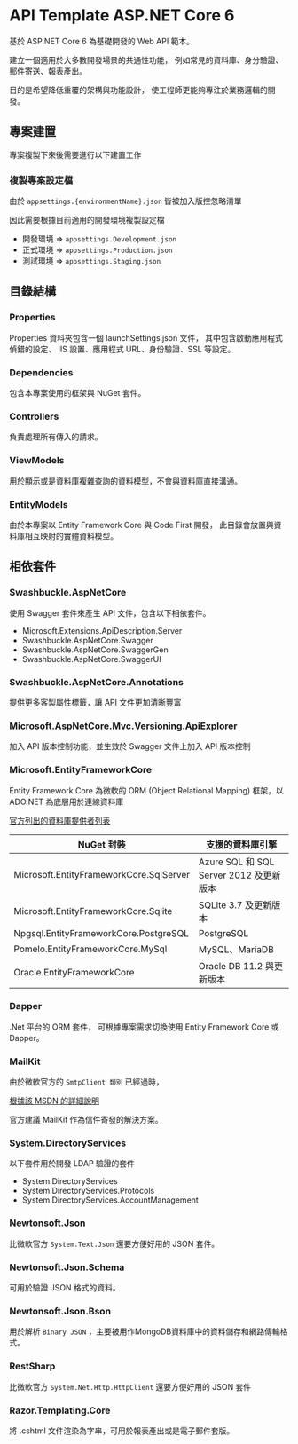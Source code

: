 # API Template ASP.NET Core 6

基於 ASP.NET Core 6 為基礎開發的 Web API 範本。

建立一個適用於大多數開發場景的共通性功能，
例如常見的資料庫、身分驗證、郵件寄送、報表產出。

目的是希望降低重覆的架構與功能設計，
使工程師更能夠專注於業務邏輯的開發。


## 專案建置

專案複製下來後需要進行以下建置工作

### 複製專案設定檔

由於 `appsettings.{environmentName}.json` 皆被加入版控忽略清單

因此需要根據目前適用的開發環境複製設定檔

- 開發環境 => `appsettings.Development.json`
- 正式環境 => `appsettings.Production.json`
- 測試環境 => `appsettings.Staging.json`

## 目錄結構

### Properties

Properties 資料夾包含一個 launchSettings.json 文件，
其中包含啟動應用程式偵錯的設定、 IIS 設置、應用程式 URL、身份驗證、SSL 等設定。

### Dependencies

包含本專案使用的框架與 NuGet 套件。

### Controllers

負責處理所有傳入的請求。

### ViewModels

用於顯示或是資料庫複雜查詢的資料模型，不會與資料庫直接溝通。

### EntityModels

由於本專案以 Entity Framework Core 與 Code First 開發，
此目錄會放置與資料庫相互映射的實體資料模型。

## 相依套件

### Swashbuckle.AspNetCore

使用 Swagger 套件來產生 API 文件，包含以下相依套件。

- Microsoft.Extensions.ApiDescription.Server
- Swashbuckle.AspNetCore.Swagger
- Swashbuckle.AspNetCore.SwaggerGen
- Swashbuckle.AspNetCore.SwaggerUI

### Swashbuckle.AspNetCore.Annotations

提供更多客製屬性標籤，讓 API 文件更加清晰豐富

### Microsoft.AspNetCore.Mvc.Versioning.ApiExplorer

加入 API 版本控制功能，並生效於 Swagger 文件上加入 API 版本控制

### Microsoft.EntityFrameworkCore

Entity Framework Core 為微軟的 ORM (Object Relational Mapping) 框架，以 ADO.NET 為底層用於連線資料庫

[官方列出的資料庫提供者列表](https://learn.microsoft.com/zh-tw/ef/core/providers/?tabs=dotnet-core-cli)

| NuGet 封裝                              | 支援的資料庫引擎                        |
| --------------------------------------- | --------------------------------------- |
| Microsoft.EntityFrameworkCore.SqlServer | Azure SQL 和 SQL Server 2012 及更新版本 |
| Microsoft.EntityFrameworkCore.Sqlite    | SQLite 3.7 及更新版本                   |
| Npgsql.EntityFrameworkCore.PostgreSQL   | PostgreSQL                              |
| Pomelo.EntityFrameworkCore.MySql        | MySQL、MariaDB                          |
| Oracle.EntityFrameworkCore              | Oracle DB 11.2 與更新版本               |

### Dapper

.Net 平台的 ORM 套件，
可根據專案需求切換使用 Entity Framework Core 或 Dapper。

### MailKit

由於微軟官方的 `SmtpClient 類別` 已經過時，

[根據該 MSDN 的詳細說明](https://learn.microsoft.com/zh-tw/dotnet/api/system.net.mail.smtpclient?view=net-7.0)

官方建議 MailKit 作為信件寄發的解決方案。

### System.DirectoryServices

以下套件用於開發 LDAP 驗證的套件

- System.DirectoryServices
- System.DirectoryServices.Protocols
- System.DirectoryServices.AccountManagement

### Newtonsoft.Json

比微軟官方 `System.Text.Json` 還要方便好用的 JSON 套件。

### Newtonsoft.Json.Schema

可用於驗證 JSON 格式的資料。

### Newtonsoft.Json.Bson

用於解析 `Binary JSON` ，主要被用作MongoDB資料庫中的資料儲存和網路傳輸格式。

### RestSharp

比微軟官方 `System.Net.Http.HttpClient` 還要方便好用的 JSON 套件

### Razor.Templating.Core

將 .cshtml 文件渲染為字串，可用於報表產出或是電子郵件套版。